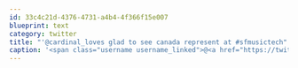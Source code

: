 ```yaml
---
id: 33c4c21d-4376-4731-a4b4-4f366f15e007
blueprint: text
category: twitter
title: "'@cardinal_loves glad to see canada represent at #sfmusictech"
caption: '<span class="username username_linked">@<a href="https://twitter.com/cardinal_loves" title="Cardinal ♥&#039;s....">cardinal_loves</a></span> glad to see canada represent at <span class="hashtag hashtag_local">#<a href="http://tweettemp.darylchymko.ca/?tag=sfmusictech">sfmusictech</a>'
---
```

